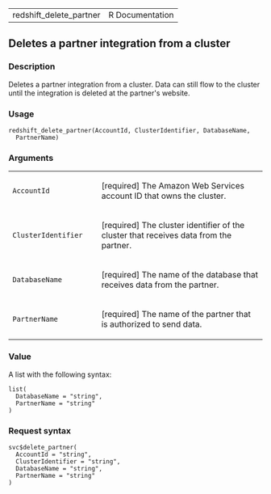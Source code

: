 <table style="width: 100%;">
<tbody>
<tr class="odd">
<td>redshift_delete_partner</td>
<td style="text-align: right;">R Documentation</td>
</tr>
</tbody>
</table>

## Deletes a partner integration from a cluster

### Description

Deletes a partner integration from a cluster. Data can still flow to the
cluster until the integration is deleted at the partner's website.

### Usage

    redshift_delete_partner(AccountId, ClusterIdentifier, DatabaseName,
      PartnerName)

### Arguments

<table>
<colgroup>
<col style="width: 35%" />
<col style="width: 65%" />
</colgroup>
<tbody>
<tr class="odd">
<td><code id="redshift_delete_partner_:_AccountId">AccountId</code></td>
<td><p>[required] The Amazon Web Services account ID that owns the
cluster.</p></td>
</tr>
<tr class="even">
<td><code
id="redshift_delete_partner_:_ClusterIdentifier">ClusterIdentifier</code></td>
<td><p>[required] The cluster identifier of the cluster that receives
data from the partner.</p></td>
</tr>
<tr class="odd">
<td><code
id="redshift_delete_partner_:_DatabaseName">DatabaseName</code></td>
<td><p>[required] The name of the database that receives data from the
partner.</p></td>
</tr>
<tr class="even">
<td><code
id="redshift_delete_partner_:_PartnerName">PartnerName</code></td>
<td><p>[required] The name of the partner that is authorized to send
data.</p></td>
</tr>
</tbody>
</table>

### Value

A list with the following syntax:

    list(
      DatabaseName = "string",
      PartnerName = "string"
    )

### Request syntax

    svc$delete_partner(
      AccountId = "string",
      ClusterIdentifier = "string",
      DatabaseName = "string",
      PartnerName = "string"
    )
